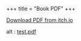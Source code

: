 +++
title = "Book PDF"
+++

[Download PDF from itch.io](https://traumbooks.itch.io/the-sad-bastard-cookbook)

<object data="/SAD-BASTARD-2025.pdf" type="application/pdf" width="100%" height="1000">
  alt : <a href="/SAD-BASTARD-2025.pdf">test.pdf</a>
</object>